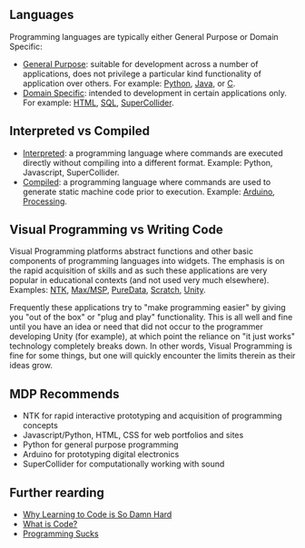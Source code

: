## Languages

Programming languages are typically either General Purpose or Domain Specific:
* [General Purpose](https://en.wikipedia.org/wiki/General-purpose_programming_language): suitable for development across a number of applications, does not privilege a particular kind functionality of application over others. For example: [Python](https://en.wikipedia.org/wiki/Python_(programming_language)), [Java](https://en.wikipedia.org/wiki/Java_(programming_language)), or [C](https://en.wikipedia.org/wiki/C_(programming_language)).
* [Domain Specific](https://en.wikipedia.org/wiki/Domain-specific_language): intended to development in certain applications only. For example: [HTML](https://en.wikipedia.org/wiki/HTML), [SQL](https://en.wikipedia.org/wiki/SQL), [SuperCollider](https://en.wikipedia.org/wiki/SuperCollider).


## Interpreted vs Compiled

* [Interpreted](https://en.wikipedia.org/wiki/Interpreted_language): a programming language where commands are executed directly without compiling into a different format. Example: Python, Javascript, SuperCollider.
* [Compiled](https://en.wikipedia.org/wiki/Compiled_language): a programming language where commands are used to generate static machine code prior to execution. Example: [Arduino](https://www.arduino.cc/), [Processing](https://processing.org/).


##  Visual Programming vs Writing Code

Visual Programming platforms abstract functions and other basic components of programming languages into widgets. The emphasis is on the rapid acquisition of skills and as such these applications are very popular in educational contexts (and not used very much elsewhere). Examples: [NTK](http://www.netlabtoolkit.org/), [Max/MSP](https://cycling74.com/products/max/), [PureData](http://puredata.info/), [Scratch](https://scratch.mit.edu/about/), [Unity](https://unity3d.com/).

Frequently  these applications try to "make programming easier" by giving you "out of the box" or "plug and play" functionality. This is all well and fine until you have an idea or need that did not occur to the programmer developing Unity (for example), at which point the reliance on "it just works" technology completely breaks down. In other words, Visual Programming is fine for some things, but one will quickly encounter the limits therein as their ideas grow.


## MDP Recommends

* NTK for rapid interactive prototyping and acquisition of programming concepts
* Javascript/Python, HTML, CSS for web portfolios and sites
* Python for general purpose programming
* Arduino for prototyping digital electronics
* SuperCollider for computationally working with sound


## Further rearding

* [Why Learning to Code is So Damn Hard](https://www.vikingcodeschool.com/posts/why-learning-to-code-is-so-damn-hard)
* [What is Code?](https://www.bloomberg.com/graphics/2015-paul-ford-what-is-code/)
* [Programming Sucks](http://www.stilldrinking.org/programming-sucks)
